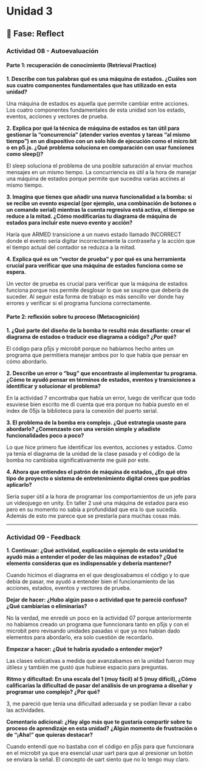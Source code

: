 # Unidad 3


## 🤔 Fase: Reflect

### Actividad 08 - Autoevaluación

#### Parte 1: recuperación de conocimiento (Retrieval Practice)

**1. Describe con tus palabras qué es una máquina de estados. ¿Cuáles son sus cuatro componentes fundamentales que has utilizado en esta unidad?**

Una máquina de estados es aquella que permite cambiar entre acciones. Los cuatro componentes fundamentales de esta unidad son los estado, eventos, acciones y vectores de prueba.

**2. Explica por qué la técnica de máquina de estados es tan útil para gestionar la “concurrencia” (atender varios eventos y tareas “al mismo tiempo”) en un dispositivo con un solo hilo de ejecución como el micro:bit o en p5.js. ¿Qué problema soluciona en comparación con usar funciones como sleep()?**

El sleep soluciona el problema de una posible saturación al enviar muchos mensajes en un mismo tiempo. La concurriencia es útil a la hora de manejar una máquina de estados porque permite que sucedna varias accines al mismo tiempo.

**3. Imagina que tienes que añadir una nueva funcionalidad a la bomba: si se recibe un evento especial (por ejemplo, una combinación de botones o un comando serial) mientras la cuenta regresiva está activa, el tiempo se reduce a la mitad. ¿Cómo modificarías tu diagrama de máquina de estados para incluir este nuevo evento y acción?**

Haría que ARMED transicione a un nuevo estado llamado INCORRECT donde el evento sería digitar incorrectamente la contraseña y la acción que el tiempo actual del contador se reduzca a la mitad.

**4. Explica qué es un “vector de prueba” y por qué es una herramienta crucial para verificar que una máquina de estados funciona como se espera.**

Un vector de prueba es crucial para verificar que la máquina de estados funciona porque nos permite desglosar lo que se sxupne que debería de suceder. Al seguir esta forma de trabajo es más sencillo ver donde hay errores y verificar si el programa funciona correctamente.


#### Parte 2: reflexión sobre tu proceso (Metacognición)

**1. ¿Qué parte del diseño de la bomba te resultó más desafiante: crear el diagrama de estados o traducir ese diagrama a código? ¿Por qué?**

El código para p5js y microbit porque no habíamos hecho antes un programa que permitiera manejar ambos por lo que había que pensar en cómo abordarlo.

**2. Describe un error o “bug” que encontraste al implementar tu programa. ¿Cómo te ayudó pensar en términos de estados, eventos y transiciones a identificar y solucionar el problema?**

En la actividad 7 encontraba que había un error, luego de verificar que todo esuviese bien escrito me di cuenta que era porque no había puesto en el index de 05js la biblioteca para la conexión del puerto serial.

**3. El problema de la bomba era complejo. ¿Qué estrategia usaste para abordarlo? ¿Comenzaste con una versión simple y añadiste funcionalidades poco a poco?**

Lo que hice primero fue identificar los eventos, acciones y estados. Como ya tenía el diagrama de la unidad de la clase pasada y el código de la bomba no cambiaba significativamente me guié por este.

**4. Ahora que entiendes el patrón de máquina de estados, ¿En qué otro tipo de proyecto o sistema de entretenimiento digital crees que podrías aplicarlo?**

Sería super útil a la hora de programar los comportamientos de un jefe para un videojuego en unity. En taller 2 usé una máquina de estados para eso pero en su momento no sabía a profundidad que era lo que sucedía. Además de esto me parece que se prestaría para muchas cosas más.

---

### Actividad 09 - Feedback

**1. Continuar: ¿Qué actividad, explicación o ejemplo de esta unidad te ayudó más a entender el poder de las máquinas de estados? ¿Qué elemento consideras que es indispensable y debería mantener?**

Cuando hicimos el diagrama en el que desglosabamos el código y lo que debía de pasar, me ayudó a entender bien el funcionamiento de las acciones, estados, eventos y vectores de prueba.


**Dejar de hacer: ¿Hubo algún paso o actividad que te pareció confuso? ¿Qué cambiarías o eliminarías?**

No la verdad, me enredé un poco en la actividad 07 porque anteriormente no habíamos creado un programa que funncionara tanto en p5js y con el microbit pero revisando unidades pasadas vi que ya nos habían dado elementos para abordarlo, era solo cuestión de recordarlo.


**Empezar a hacer: ¿Qué te habría ayudado a entender mejor?**

Las clases exlicativas a medida que avanzabamos en la unidad fueron muy útilesx y también me gustó que hubiese espacio para preguntas.


**Ritmo y dificultad: En una escala del 1 (muy fácil) al 5 (muy difícil), ¿Cómo calificarías la dificultad de pasar del análisis de un programa a diseñar y programar uno complejo? ¿Por qué?**

3, me pareció que tenía una dificultad adecuada y se podían llevar a cabo las actividades.

**Comentario adicional: ¿Hay algo más que te gustaría compartir sobre tu proceso de aprendizaje en esta unidad? ¿Algún momento de frustración o de “¡Aha!” que quieras destacar?**

Cuando entendí que no bastaba con el código en p5js para que funcionara en el microbit ya que era esencial usar uart para que al presionar un botón se enviara la señal. El concepto de uart siento que no lo tengo muy claro.






